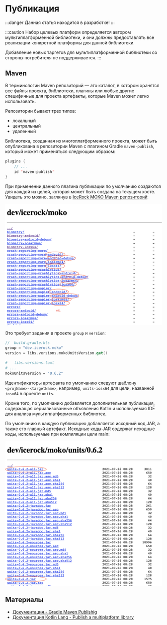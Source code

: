 # Публикация

:::danger
Данная статья находится в разработке!
:::

:::caution
Набор целевых платформ определяется автором мультиплатформенной библиотеки, и они должны предоставлять все реализации конкретной платформы для данной библиотеки. 

Добавление новых таргетов для мультиплатформенной библиотеки со стороны потребителя не поддерживается.
:::

## Maven

В терминологии Maven репозиторий — это каталог, в котором хранятся все файлы проекта, библиотеки, плагины или любые другие специфичные для проекта артефакты, которые Maven может легко использовать.

Репозитории бывают трех типов:
- локальный
- центральный
- удаленный

Библиотека, созданная из многоплатформенного проекта, может быть опубликована в репозитории Maven с плагином Gradle `maven-publish`, который может применяться следующим образом:

```kotlin
plugins {
    // ...
    id 'maven-publish'
}
```

При применении данного плагина публикации по умолчанию создаются для каждой из целей, которая может быть создана на текущем хосте. Увидеть это можно, заглянув в [IceRock MOKO Maven репозиторий](https://repo1.maven.org/maven2/dev/icerock/moko/):

![moko-maven-rep](publication/publication-moko-rep.png)

Это требует задания в проекте `group` и `version`:

```kotlin
//  build.gradle.kts
group = "dev.icerock.moko"
version = libs.versions.mokoUnitsVersion.get()
```

```bash
#   libs.versions.toml
# ...
mokoUnitsVersion = "0.6.2"
```

Идентификаторы артефакта по умолчанию следуют шаблону `<projName>-<targetName>`, например, `units-iosx64` для цели, названной `iosx64` в проекте `units`.

Кроме того, по умолчанию добавляется дополнительная публикация, содержащая сериализованные объявления Kotlin и используемая IDE для анализа мультиплатформенных библиотек.

По умолчанию в каждую публикацию добавляется исходный код JAR, а также его главный артефакт. Исходные коды JAR содержат исходные коды, используемые при компиляции цели main:

![units-main](publication/publication-units-main.png)

## Материалы

- [Документация - Gradle Maven Publishig](https://docs.gradle.org/current/userguide/publishing_maven.html)
- [Документация Kotlin Lang - Publish a multiplatform library](https://kotlinlang.org/docs/mpp-publish-lib.html)